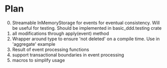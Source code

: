 # Plan

0. Streamable InMemoryStorage for events for eventual consistency.
Will be useful for testing. Should be implemented in basic_ddd.testing
crate
1. all modifications through apply(event) method
2. Wrapper around type to ensure 'not deleted' on a compile time.
Use in 'aggregate' example
3. Result of event processing functions
4. support transactional boundaries in event processing
5. macros to simplify usage

